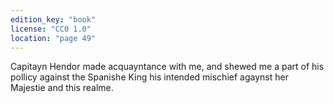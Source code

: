 ```yaml
---
edition_key: "book"
license: "CC0 1.0"
location: "page 49"
---
```

Capitayn Hendor made acquayntance with me, and
shewed me a part of his pollicy against the Spanishe King his
intended mischief agaynst her Majestie and this realme.
